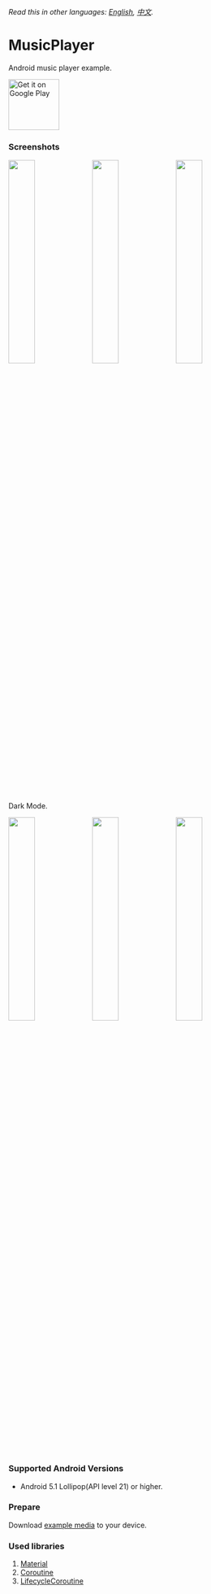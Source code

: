 *Read this in other languages: [English](README.md), [中文](README.zh-tw.md).*

# MusicPlayer
Android music player example.

<a href='https://play.google.com/store/apps/details?id=com.a1573595.musicplayer'><img alt='Get it on Google Play' src='https://play.google.com/intl/en_us/badges/images/generic/en_badge_web_generic.png' height="100px"/></a>

### Screenshots
<div style="dispaly:flex">
    <img src="https://user-images.githubusercontent.com/25738593/98453966-f8a1d380-2199-11eb-9d53-11c64c71c578.jpg" width="32%">
    <img src="https://user-images.githubusercontent.com/25738593/98453967-f8a1d380-2199-11eb-92f0-eb8d53c1884b.jpg" width="32%">
    <img src="https://user-images.githubusercontent.com/25738593/98453968-f93a6a00-2199-11eb-8724-ccae3180bf94.jpg" width="32%">
</div>

Dark Mode.
<div style="dispaly:flex">
    <img src="https://user-images.githubusercontent.com/25738593/98453963-f5a6e300-2199-11eb-8a1c-354f2e71308a.jpg" width="32%">
    <img src="https://user-images.githubusercontent.com/25738593/98453964-f770a680-2199-11eb-918f-c84094e1c20a.jpg" width="32%">
    <img src="https://user-images.githubusercontent.com/25738593/98453965-f8093d00-2199-11eb-8314-c74dbda4b875.jpg" width="32%">
</div>

### Supported Android Versions
- Android 5.1 Lollipop(API level 21) or higher.

### Prepare
Download [example media](https://ccrma.stanford.edu/~jos/pasp/Sound_Examples.html) to your device.

### Used libraries
1. [Material](https://material.io/)
2. [Coroutine](https://github.com/Kotlin/kotlinx.coroutines)
3. [LifecycleCoroutine](https://developer.android.com/topic/libraries/architecture/coroutines)
